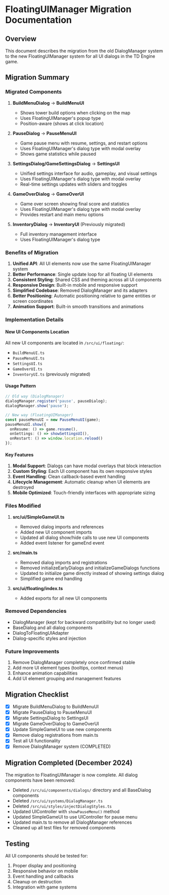 # FloatingUIManager Migration Documentation

## Overview

This document describes the migration from the old DialogManager system to the new FloatingUIManager system for all UI dialogs in the TD Engine game.

## Migration Summary

### Migrated Components

1. **BuildMenuDialog** → **BuildMenuUI**
   - Shows tower build options when clicking on the map
   - Uses FloatingUIManager's popup type
   - Position-aware (shows at click location)

2. **PauseDialog** → **PauseMenuUI**
   - Game pause menu with resume, settings, and restart options
   - Uses FloatingUIManager's dialog type with modal overlay
   - Shows game statistics while paused

3. **SettingsDialog/GameSettingsDialog** → **SettingsUI**
   - Unified settings interface for audio, gameplay, and visual settings
   - Uses FloatingUIManager's dialog type with modal overlay
   - Real-time settings updates with sliders and toggles

4. **GameOverDialog** → **GameOverUI**
   - Game over screen showing final score and statistics
   - Uses FloatingUIManager's dialog type with modal overlay
   - Provides restart and main menu options

5. **InventoryDialog** → **InventoryUI** (Previously migrated)
   - Full inventory management interface
   - Uses FloatingUIManager's dialog type

### Benefits of Migration

1. **Unified API**: All UI elements now use the same FloatingUIManager system
2. **Better Performance**: Single update loop for all floating UI elements
3. **Consistent Styling**: Shared CSS and theming across all UI components
4. **Responsive Design**: Built-in mobile and responsive support
5. **Simplified Codebase**: Removed DialogManager and its adapters
6. **Better Positioning**: Automatic positioning relative to game entities or screen coordinates
7. **Animation Support**: Built-in smooth transitions and animations

### Implementation Details

#### New UI Components Location
All new UI components are located in `/src/ui/floating/`:
- `BuildMenuUI.ts`
- `PauseMenuUI.ts`
- `SettingsUI.ts`
- `GameOverUI.ts`
- `InventoryUI.ts` (previously migrated)

#### Usage Pattern

```typescript
// Old way (DialogManager)
dialogManager.register('pause', pauseDialog);
dialogManager.show('pause');

// New way (FloatingUIManager)
const pauseMenuUI = new PauseMenuUI(game);
pauseMenuUI.show({
  onResume: () => game.resume(),
  onSettings: () => showSettingsUI(),
  onRestart: () => window.location.reload()
});
```

#### Key Features

1. **Modal Support**: Dialogs can have modal overlays that block interaction
2. **Custom Styling**: Each UI component has its own responsive styles
3. **Event Handling**: Clean callback-based event handling
4. **Lifecycle Management**: Automatic cleanup when UI elements are destroyed
5. **Mobile Optimized**: Touch-friendly interfaces with appropriate sizing

### Files Modified

1. **src/ui/SimpleGameUI.ts**
   - Removed dialog imports and references
   - Added new UI component imports
   - Updated all dialog show/hide calls to use new UI components
   - Added event listener for gameEnd event

2. **src/main.ts**
   - Removed dialog imports and registrations
   - Removed initializeEarlyDialogs and initializeGameDialogs functions
   - Updated to initialize game directly instead of showing settings dialog
   - Simplified game end handling

3. **src/ui/floating/index.ts**
   - Added exports for all new UI components

### Removed Dependencies

- DialogManager (kept for backward compatibility but no longer used)
- BaseDialog and all dialog components
- DialogToFloatingUIAdapter
- Dialog-specific styles and injection

### Future Improvements

1. Remove DialogManager completely once confirmed stable
2. Add more UI element types (tooltips, context menus)
3. Enhance animation capabilities
4. Add UI element grouping and management features

## Migration Checklist

- [x] Migrate BuildMenuDialog to BuildMenuUI
- [x] Migrate PauseDialog to PauseMenuUI
- [x] Migrate SettingsDialog to SettingsUI
- [x] Migrate GameOverDialog to GameOverUI
- [x] Update SimpleGameUI to use new components
- [x] Remove dialog registrations from main.ts
- [x] Test all UI functionality
- [x] Remove DialogManager system (COMPLETED)

## Migration Completed (December 2024)

The migration to FloatingUIManager is now complete. All dialog components have been removed:
- Deleted `/src/ui/components/dialogs/` directory and all BaseDialog components
- Deleted `/src/ui/systems/DialogManager.ts`
- Deleted `/src/ui/styles/injectDialogStyles.ts`
- Updated UIController with `showPauseMenu()` method
- Updated SimpleGameUI to use UIController for pause menu
- Updated main.ts to remove all DialogManager references
- Cleaned up all test files for removed components

## Testing

All UI components should be tested for:
1. Proper display and positioning
2. Responsive behavior on mobile
3. Event handling and callbacks
4. Cleanup on destruction
5. Integration with game systems